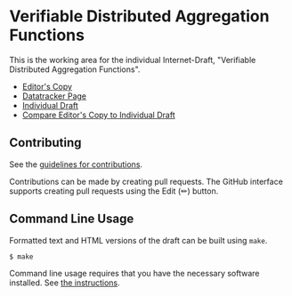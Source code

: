 # Verifiable Distributed Aggregation Functions

This is the working area for the individual Internet-Draft, "Verifiable Distributed Aggregation Functions".

* [Editor's Copy](https://cjpatton.github.io/vdaf/#go.draft-patton-cfrg-vdaf.html)
* [Datatracker Page](https://datatracker.ietf.org/doc/draft-patton-cfrg-vdaf)
* [Individual Draft](https://datatracker.ietf.org/doc/html/draft-patton-cfrg-vdaf)
* [Compare Editor's Copy to Individual Draft](https://cjpatton.github.io/vdaf/#go.draft-patton-cfrg-vdaf.diff)


## Contributing

See the
[guidelines for contributions](https://github.com/cjpatton/vdaf/blob/main/CONTRIBUTING.md).

Contributions can be made by creating pull requests.
The GitHub interface supports creating pull requests using the Edit (✏) button.


## Command Line Usage

Formatted text and HTML versions of the draft can be built using `make`.

```sh
$ make
```

Command line usage requires that you have the necessary software installed.  See
[the instructions](https://github.com/martinthomson/i-d-template/blob/main/doc/SETUP.md).

